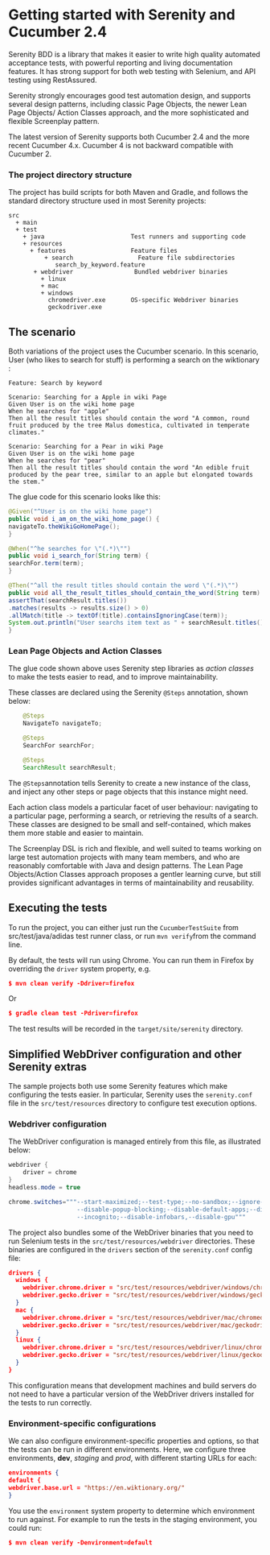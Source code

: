 # Getting started with Serenity and Cucumber 2.4


Serenity BDD is a library that makes it easier to write high quality automated acceptance tests, with powerful reporting and living documentation features. It has strong support for both web testing with Selenium, and API testing using RestAssured. 

Serenity strongly encourages good test automation design, and supports several design patterns, including classic Page Objects, the newer Lean Page Objects/ Action Classes approach, and the more sophisticated and flexible Screenplay pattern.
 
The latest version of Serenity supports both Cucumber 2.4 and the more recent Cucumber 4.x. Cucumber 4 is not backward compatible with Cucumber 2.


### The project directory structure
The project has build scripts for both Maven and Gradle, and follows the standard directory structure used in most Serenity projects:
```Gherkin
src
  + main
  + test
    + java                        Test runners and supporting code
    + resources
      + features                  Feature files
          + search                  Feature file subdirectories 
             search_by_keyword.feature 
       + webdriver                 Bundled webdriver binaries
         + linux
         + mac
         + windows 
           chromedriver.exe       OS-specific Webdriver binaries 
           geckodriver.exe
```

## The scenario
Both variations of the  project uses the  Cucumber scenario. In this scenario, User (who likes to search for stuff) is performing a search on the wiktionary :

```Gherkin
Feature: Search by keyword

Scenario: Searching for a Apple in wiki Page
Given User is on the wiki home page
When he searches for "apple"
Then all the result titles should contain the word "A common, round fruit produced by the tree Malus domestica, cultivated in temperate climates."

Scenario: Searching for a Pear in wiki Page
Given User is on the wiki home page
When he searches for "pear"
Then all the result titles should contain the word "An edible fruit produced by the pear tree, similar to an apple but elongated towards the stem."
```


The glue code for this scenario looks like this:

```java
@Given("^User is on the wiki home page")
public void i_am_on_the_wiki_home_page() {
navigateTo.theWikiGoHomePage();
}

@When("^he searches for \"(.*)\"")
public void i_search_for(String term) {
searchFor.term(term);
}

@Then("^all the result titles should contain the word \"(.*)\"")
public void all_the_result_titles_should_contain_the_word(String term) {
assertThat(searchResult.titles())
.matches(results -> results.size() > 0)
.allMatch(title -> textOf(title).containsIgnoringCase(term));
System.out.println("User searchs item text as " + searchResult.titles().toString());
}
```

### Lean Page Objects and Action Classes
The glue code shown above uses Serenity step libraries as _action classes_ to make the tests easier to read, and to improve maintainability.

These classes are declared using the Serenity `@Steps` annotation, shown below:
```java
    @Steps
    NavigateTo navigateTo;

    @Steps
    SearchFor searchFor;

    @Steps
    SearchResult searchResult;
```

The `@Steps`annotation tells Serenity to create a new instance of the class, and inject any other steps or page objects that this instance might need. 

Each action class models a particular facet of user behaviour: navigating to a particular page, performing a search, or retrieving the results of a search. These classes are designed to be small and self-contained, which makes them more stable and easier to maintain.

The Screenplay DSL is rich and flexible, and well suited to teams working on large test automation projects with many team members, and who are reasonably comfortable with Java and design patterns. The Lean Page Objects/Action Classes approach proposes a gentler learning curve, but still provides significant advantages in terms of maintainability and reusability.

## Executing the tests
To run the project, you can either just run the `CucumberTestSuite` from src/test/java/adidas test runner class, or run  `mvn verify`from the command line.


By default, the tests will run using Chrome. You can run them in Firefox by overriding the `driver` system property, e.g.
```json
$ mvn clean verify -Ddriver=firefox
```
Or 
```json
$ gradle clean test -Pdriver=firefox
```

The test results will be recorded in the `target/site/serenity` directory.

## Simplified WebDriver configuration and other Serenity extras
The sample projects both use some Serenity features which make configuring the tests easier. In particular, Serenity uses the `serenity.conf` file in the `src/test/resources` directory to configure test execution options.  
### Webdriver configuration
The WebDriver configuration is managed entirely from this file, as illustrated below:
```java
webdriver {
    driver = chrome
}
headless.mode = true

chrome.switches="""--start-maximized;--test-type;--no-sandbox;--ignore-certificate-errors;
                   --disable-popup-blocking;--disable-default-apps;--disable-extensions-file-access-check;
                   --incognito;--disable-infobars,--disable-gpu"""

```

The project also bundles some of the WebDriver binaries that you need to run Selenium tests in the `src/test/resources/webdriver` directories. These binaries are configured in the `drivers` section of the `serenity.conf` config file:
```json
drivers {
  windows {
    webdriver.chrome.driver = "src/test/resources/webdriver/windows/chromedriver.exe"
    webdriver.gecko.driver = "src/test/resources/webdriver/windows/geckodriver.exe"
  }
  mac {
    webdriver.chrome.driver = "src/test/resources/webdriver/mac/chromedriver"
    webdriver.gecko.driver = "src/test/resources/webdriver/mac/geckodriver"
  }
  linux {
    webdriver.chrome.driver = "src/test/resources/webdriver/linux/chromedriver"
    webdriver.gecko.driver = "src/test/resources/webdriver/linux/geckodriver"
  }
}
```
This configuration means that development machines and build servers do not need to have a particular version of the WebDriver drivers installed for the tests to run correctly.

### Environment-specific configurations
We can also configure environment-specific properties and options, so that the tests can be run in different environments. Here, we configure three environments, __dev__, _staging_ and _prod_, with different starting URLs for each:
```json
environments {
default {
webdriver.base.url = "https://en.wiktionary.org/"
}
```
  
You use the `environment` system property to determine which environment to run against. For example to run the tests in the staging environment, you could run:
```json
$ mvn clean verify -Denvironment=default
```
